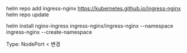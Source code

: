 helm repo add ingress-nginx https://kubernetes.github.io/ingress-nginx
helm repo update

helm install nginx-ingress ingress-nginx/ingress-nginx --namespace ingress-nginx --create-namespace


Type: NodePort  < 변경
